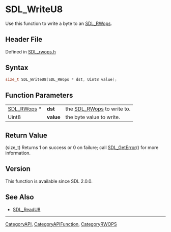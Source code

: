# SDL_WriteU8

Use this function to write a byte to an [SDL_RWops](SDL_RWops).

## Header File

Defined in [SDL_rwops.h](https://github.com/libsdl-org/SDL/blob/SDL2/include/SDL_rwops.h)

## Syntax

```c
size_t SDL_WriteU8(SDL_RWops * dst, Uint8 value);
```

## Function Parameters

|                          |           |                                         |
| ------------------------ | --------- | --------------------------------------- |
| [SDL_RWops](SDL_RWops) * | **dst**   | the [SDL_RWops](SDL_RWops) to write to. |
| Uint8                    | **value** | the byte value to write.                |

## Return Value

(size_t) Returns 1 on success or 0 on failure; call
[SDL_GetError](SDL_GetError)() for more information.

## Version

This function is available since SDL 2.0.0.

## See Also

- [SDL_ReadU8](SDL_ReadU8)

----
[CategoryAPI](CategoryAPI), [CategoryAPIFunction](CategoryAPIFunction), [CategoryRWOPS](CategoryRWOPS)

